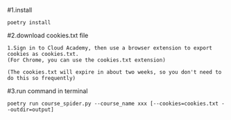 #1.install
```
poetry install
```

#2.download cookies.txt file
```
1.Sign in to Cloud Academy, then use a browser extension to export cookies as cookies.txt.
(For Chrome, you can use the cookies.txt extension)

(The cookies.txt will expire in about two weeks, so you don't need to do this so frequently)
```

#3.run command in terminal
```
poetry run course_spider.py --course_name xxx [--cookies=cookies.txt --outdir=output]
```
